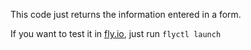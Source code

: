 This code just returns the information entered in a form.

If you want to test it in [fly.io](https://fly.io/), just run `flyctl launch`
